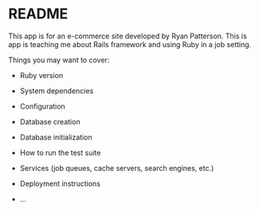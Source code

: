 # README

This app is for an e-commerce site developed by Ryan Patterson.  This is app is teaching me about Rails framework and using Ruby in a job setting.

Things you may want to cover:

* Ruby version

* System dependencies

* Configuration

* Database creation

* Database initialization

* How to run the test suite

* Services (job queues, cache servers, search engines, etc.)

* Deployment instructions

* ...
